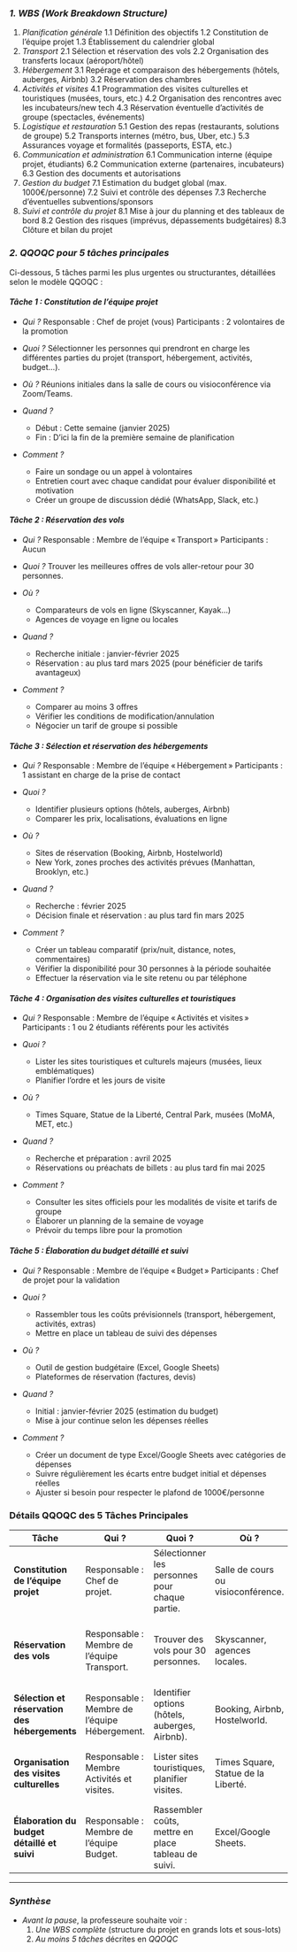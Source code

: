 ### *1. WBS (Work Breakdown Structure)*

1.  *Planification générale*
    1.1 Définition des objectifs
    1.2 Constitution de l’équipe projet
    1.3 Établissement du calendrier global
2.  *Transport*
    2.1 Sélection et réservation des vols
    2.2 Organisation des transferts locaux (aéroport/hôtel)
3.  *Hébergement*
    3.1 Repérage et comparaison des hébergements (hôtels, auberges, Airbnb)
    3.2 Réservation des chambres
4.  *Activités et visites*
    4.1 Programmation des visites culturelles et touristiques (musées, tours, etc.)
    4.2 Organisation des rencontres avec les incubateurs/new tech
    4.3 Réservation éventuelle d’activités de groupe (spectacles, événements)
5.  *Logistique et restauration*
    5.1 Gestion des repas (restaurants, solutions de groupe)
    5.2 Transports internes (métro, bus, Uber, etc.)
    5.3 Assurances voyage et formalités (passeports, ESTA, etc.)
6.  *Communication et administration*
    6.1 Communication interne (équipe projet, étudiants)
    6.2 Communication externe (partenaires, incubateurs)
    6.3 Gestion des documents et autorisations
7.  *Gestion du budget*
    7.1 Estimation du budget global (max. 1000€/personne)
    7.2 Suivi et contrôle des dépenses
    7.3 Recherche d’éventuelles subventions/sponsors
8.  *Suivi et contrôle du projet*
    8.1 Mise à jour du planning et des tableaux de bord
    8.2 Gestion des risques (imprévus, dépassements budgétaires)
    8.3 Clôture et bilan du projet



### *2. QQOQC pour 5 tâches principales*

Ci-dessous, 5 tâches parmi les plus urgentes ou structurantes, détaillées selon le modèle QQOQC :



#### *Tâche 1 : Constitution de l’équipe projet*

* *Qui ?*
  Responsable : Chef de projet (vous)
  Participants : 2 volontaires de la promotion
* *Quoi ?*
  Sélectionner les personnes qui prendront en charge les différentes parties du projet (transport, hébergement, activités, budget…).
* *Où ?*
  Réunions initiales dans la salle de cours ou visioconférence via Zoom/Teams.
* *Quand ?*
  
  * Début : Cette semaine (janvier 2025)
  * Fin : D’ici la fin de la première semaine de planification
* *Comment ?*
  
  * Faire un sondage ou un appel à volontaires
  * Entretien court avec chaque candidat pour évaluer disponibilité et motivation
  * Créer un groupe de discussion dédié (WhatsApp, Slack, etc.)



#### *Tâche 2 : Réservation des vols*

* *Qui ?*
  Responsable : Membre de l’équipe « Transport »
  Participants : Aucun
* *Quoi ?*
  Trouver les meilleures offres de vols aller-retour pour 30 personnes.
* *Où ?*
  
  * Comparateurs de vols en ligne (Skyscanner, Kayak…)
  * Agences de voyage en ligne ou locales
* *Quand ?*
  
  * Recherche initiale : janvier-février 2025
  * Réservation : au plus tard mars 2025 (pour bénéficier de tarifs avantageux)
* *Comment ?*
  
  * Comparer au moins 3 offres
  * Vérifier les conditions de modification/annulation
  * Négocier un tarif de groupe si possible



#### *Tâche 3 : Sélection et réservation des hébergements*

* *Qui ?*
  Responsable : Membre de l’équipe « Hébergement »
  Participants : 1 assistant en charge de la prise de contact
* *Quoi ?*
  
  * Identifier plusieurs options (hôtels, auberges, Airbnb)
  * Comparer les prix, localisations, évaluations en ligne
* *Où ?*
  
  * Sites de réservation (Booking, Airbnb, Hostelworld)
  * New York, zones proches des activités prévues (Manhattan, Brooklyn, etc.)
* *Quand ?*
  
  * Recherche : février 2025
  * Décision finale et réservation : au plus tard fin mars 2025
* *Comment ?*
  
  * Créer un tableau comparatif (prix/nuit, distance, notes, commentaires)
  * Vérifier la disponibilité pour 30 personnes à la période souhaitée
  * Effectuer la réservation via le site retenu ou par téléphone



#### *Tâche 4 : Organisation des visites culturelles et touristiques*

* *Qui ?*
  Responsable : Membre de l’équipe « Activités et visites »
  Participants : 1 ou 2 étudiants référents pour les activités
* *Quoi ?*
  
  * Lister les sites touristiques et culturels majeurs (musées, lieux emblématiques)
  * Planifier l’ordre et les jours de visite
* *Où ?*
  
  * Times Square, Statue de la Liberté, Central Park, musées (MoMA, MET, etc.)
* *Quand ?*
  
  * Recherche et préparation : avril 2025
  * Réservations ou préachats de billets : au plus tard fin mai 2025
* *Comment ?*
  
  * Consulter les sites officiels pour les modalités de visite et tarifs de groupe
  * Élaborer un planning de la semaine de voyage
  * Prévoir du temps libre pour la promotion



#### *Tâche 5 : Élaboration du budget détaillé et suivi*

* *Qui ?*
  Responsable : Membre de l’équipe « Budget »
  Participants : Chef de projet pour la validation
* *Quoi ?*
  
  * Rassembler tous les coûts prévisionnels (transport, hébergement, activités, extras)
  * Mettre en place un tableau de suivi des dépenses
* *Où ?*
  
  * Outil de gestion budgétaire (Excel, Google Sheets)
  * Plateformes de réservation (factures, devis)
* *Quand ?*
  
  * Initial : janvier-février 2025 (estimation du budget)
  * Mise à jour continue selon les dépenses réelles
* *Comment ?*
  
  * Créer un document de type Excel/Google Sheets avec catégories de dépenses
  * Suivre régulièrement les écarts entre budget initial et dépenses réelles
  * Ajuster si besoin pour respecter le plafond de 1000€/personne

### Détails QQOQC des 5 Tâches Principales

| **Tâche**                                     | **Qui ?**                                     | **Quoi ?**                                          | **Où ?**                            | **Quand ?**                                                | **Comment ?**                                     |
| --------------------------------------------- | --------------------------------------------- | --------------------------------------------------- | ----------------------------------- | ---------------------------------------------------------- | ------------------------------------------------- |
| **Constitution de l’équipe projet**           | Responsable : Chef de projet.                 | Sélectionner les personnes pour chaque partie.      | Salle de cours ou visioconférence.  | Cette semaine (janvier 2025) à fin de la 1ère semaine      | Sondage, entretiens courts, groupe WhatsApp.      |
| **Réservation des vols**                      | Responsable : Membre de l’équipe Transport.   | Trouver des vols pour 30 personnes.                 | Skyscanner, agences locales.        | Recherche : janvier-février 2025. Réservation : mars 2025. | Comparer offres, vérifier conditions, négocier.   |
| **Sélection et réservation des hébergements** | Responsable : Membre de l’équipe Hébergement. | Identifier options (hôtels, auberges, Airbnb).      | Booking, Airbnb, Hostelworld.       | Recherche : février 2025. Réservation : mars 2025.         | Créer tableau comparatif, vérifier disponibilité. |
| **Organisation des visites culturelles**      | Responsable : Membre Activités et visites.    | Lister sites touristiques, planifier visites.       | Times Square, Statue de la Liberté. | Recherche : avril 2025. Réservations : mai 2025.           | Sites officiels, planning, prévoir temps libre.   |
| **Élaboration du budget détaillé et suivi**   | Responsable : Membre de l’équipe Budget.      | Rassembler coûts, mettre en place tableau de suivi. | Excel/Google Sheets.                | Estimation : janvier-février 2025. Mise à jour continue.   | Créer tableau, suivre écarts, ajuster.            |

---


### *Synthèse*

* *Avant la pause*, la professeure souhaite voir :
  1. *Une WBS complète* (structure du projet en grands lots et sous-lots)
  2. *Au moins 5 tâches* décrites en *QQOQC*
